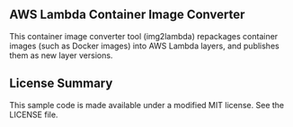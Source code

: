 ## AWS Lambda Container Image Converter

This container image converter tool (img2lambda) repackages container images (such as Docker images) into AWS Lambda layers, and publishes them as new layer versions.

## License Summary

This sample code is made available under a modified MIT license. See the LICENSE file.
